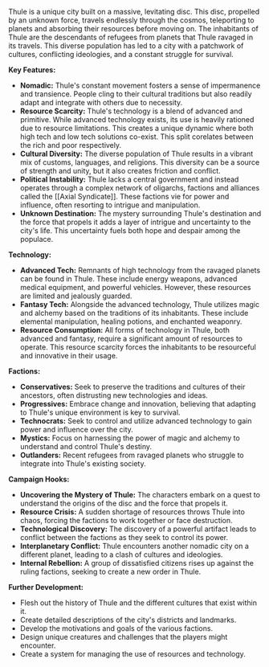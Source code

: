 Thule is a unique city built on a massive, levitating disc. This disc, propelled by an unknown force, travels endlessly through the cosmos, teleporting to planets and absorbing their resources before moving on. The inhabitants of Thule are the descendants of refugees from planets that Thule ravaged in its travels. This diverse population has led to a city with a patchwork of cultures, conflicting ideologies, and a constant struggle for survival.

**Key Features:**

- **Nomadic:** Thule's constant movement fosters a sense of impermanence and transience. People cling to their cultural traditions but also readily adapt and integrate with others due to necessity.
- **Resource Scarcity:** Thule's technology is a blend of advanced and primitive. While advanced technology exists, its use is heavily rationed due to resource limitations. This creates a unique dynamic where both high tech and low tech solutions co-exist. This split corelates between the rich and poor respectively.
- **Cultural Diversity:** The diverse population of Thule results in a vibrant mix of customs, languages, and religions. This diversity can be a source of strength and unity, but it also creates friction and conflict.
- **Political Instability:** Thule lacks a central government and instead operates through a complex network of oligarchs, factions and alliances called the [[Axial Syndicate]]. These factions vie for power and influence, often resorting to intrigue and manipulation.
- **Unknown Destination:** The mystery surrounding Thule's destination and the force that propels it adds a layer of intrigue and uncertainty to the city's life. This uncertainty fuels both hope and despair among the populace.

**Technology:**

- **Advanced Tech:** Remnants of high technology from the ravaged planets can be found in Thule. These include energy weapons, advanced medical equipment, and powerful vehicles. However, these resources are limited and jealously guarded.
- **Fantasy Tech:** Alongside the advanced technology, Thule utilizes magic and alchemy based on the traditions of its inhabitants. These include elemental manipulation, healing potions, and enchanted weaponry.
- **Resource Consumption:** All forms of technology in Thule, both advanced and fantasy, require a significant amount of resources to operate. This resource scarcity forces the inhabitants to be resourceful and innovative in their usage.

**Factions:**

- **Conservatives:** Seek to preserve the traditions and cultures of their ancestors, often distrusting new technologies and ideas.
- **Progressives:** Embrace change and innovation, believing that adapting to Thule's unique environment is key to survival.
- **Technocrats:** Seek to control and utilize advanced technology to gain power and influence over the city.
- **Mystics:** Focus on harnessing the power of magic and alchemy to understand and control Thule's destiny.
- **Outlanders:** Recent refugees from ravaged planets who struggle to integrate into Thule's existing society.

**Campaign Hooks:**

- **Uncovering the Mystery of Thule:** The characters embark on a quest to understand the origins of the disc and the force that propels it.
- **Resource Crisis:** A sudden shortage of resources throws Thule into chaos, forcing the factions to work together or face destruction.
- **Technological Discovery:** The discovery of a powerful artifact leads to conflict between the factions as they seek to control its power.
- **Interplanetary Conflict:** Thule encounters another nomadic city on a different planet, leading to a clash of cultures and ideologies.
- **Internal Rebellion:** A group of dissatisfied citizens rises up against the ruling factions, seeking to create a new order in Thule.

**Further Development:**

- Flesh out the history of Thule and the different cultures that exist within it.
- Create detailed descriptions of the city's districts and landmarks.
- Develop the motivations and goals of the various factions.
- Design unique creatures and challenges that the players might encounter.
- Create a system for managing the use of resources and technology.